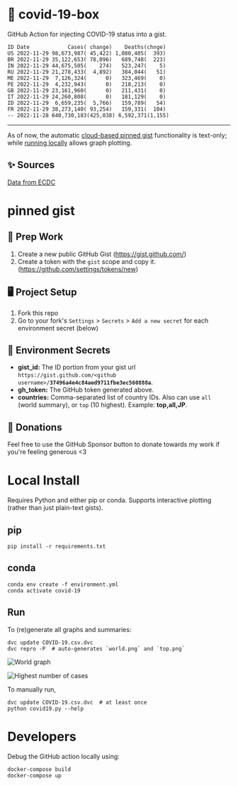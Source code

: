 # 🏥 covid-19-box

GitHub Action for injecting COVID-19 status into a gist.

```
ID Date            Cases( change)    Deaths(chnge)
US 2022-11-29 98,673,987( 45,422) 1,080,405(  393)
BR 2022-11-29 35,122,653( 78,096)   689,748(  223)
IN 2022-11-29 44,675,505(    274)   523,247(    5)
RU 2022-11-29 21,278,433(  4,892)   384,044(   51)
ME 2022-11-29  7,126,324(      0)   323,469(    0)
PE 2022-11-29  4,232,943(      0)   218,213(    0)
GB 2022-11-29 23,161,960(      0)   211,431(    0)
IT 2022-11-29 24,260,808(      0)   181,129(    0)
ID 2022-11-29  6,659,235(  5,766)   159,789(   54)
FR 2022-11-29 38,273,140( 93,254)   159,331(  104)
-- 2022-11-28 640,730,183(425,038) 6,592,371(1,155)
```

---

As of now, the automatic [cloud-based pinned gist](#pinned-gist) functionality is text-only;
while [running locally](#local-install) allows graph plotting.

## ✨ Sources

[Data from ECDC](https://www.ecdc.europa.eu/en/publications-data/download-todays-data-geographic-distribution-covid-19-cases-worldwide)

# pinned gist

## 🎒 Prep Work
1. Create a new public GitHub Gist (https://gist.github.com/)
1. Create a token with the `gist` scope and copy it. (https://github.com/settings/tokens/new)

## 🖥 Project Setup
1. Fork this repo
1. Go to your fork's `Settings` > `Secrets` > `Add a new secret` for each environment secret (below)

## 🤫 Environment Secrets
- **gist_id:** The ID portion from your gist url `https://gist.github.com/<github username>/`**`37496a4e4c84aed9711fbe3ec560888a`**.
- **gh_token:** The GitHub token generated above.
- **countries:** Comma-separated list of country IDs. Also can use `all` (world summary), or `top` (10 highest). Example: **top,all,JP**.

## 💸 Donations

Feel free to use the GitHub Sponsor button to donate towards my work if you're feeling generous <3

# Local Install

Requires Python and either pip or conda. Supports interactive plotting (rather than just plain-text gists).

## pip

```
pip install -r requirements.txt
```

## conda

```
conda env create -f environment.yml
conda activate covid-19
```

## Run

To (re)generate all graphs and summaries:

```
dvc update COVID-19.csv.dvc
dvc repro -P  # auto-generates `world.png` and `top.png`
```

![World graph](world.png)

![Highest number of cases](top.png)

To manually run,

```
dvc update COVID-19.csv.dvc  # at least once
python covid19.py --help
```

# Developers

Debug the GitHub action locally using:

```
docker-compose build
docker-compose up
```
